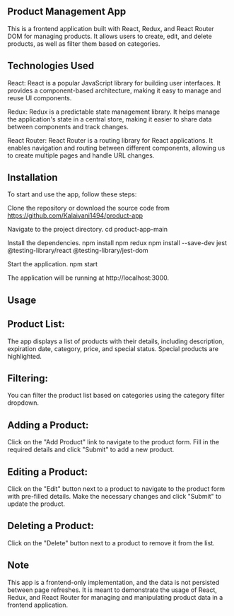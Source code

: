 ## Product Management App
This is a frontend application built with React, Redux, and React Router DOM for managing products. It allows users to create, edit, and delete products, as well as filter them based on categories.

## Technologies Used
React: React is a popular JavaScript library for building user interfaces. It provides a component-based architecture, making it easy to manage and reuse UI components.

Redux: Redux is a predictable state management library. It helps manage the application's state in a central store, making it easier to share data between components and track changes.

React Router: React Router is a routing library for React applications. It enables navigation and routing between different components, allowing us to create multiple pages and handle URL changes.

## Installation
To start and use the app, follow these steps:

Clone the repository or download the source code from https://github.com/Kalaivani1494/product-app

Navigate to the project directory.
cd product-app-main

Install the dependencies.
npm install
npm redux
npm install --save-dev jest @testing-library/react @testing-library/jest-dom

Start the application.
npm start

The application will be running at http://localhost:3000.

## Usage

## Product List: 
The app displays a list of products with their details, including description, expiration date, category, price, and special status. Special products are highlighted.

## Filtering: 
You can filter the product list based on categories using the category filter dropdown.

## Adding a Product: 
Click on the "Add Product" link to navigate to the product form. Fill in the required details and click "Submit" to add a new product.

## Editing a Product: 
Click on the "Edit" button next to a product to navigate to the product form with pre-filled details. Make the necessary changes and click "Submit" to update the product.

## Deleting a Product: 
Click on the "Delete" button next to a product to remove it from the list.

## Note
This app is a frontend-only implementation, and the data is not persisted between page refreshes. It is meant to demonstrate the usage of React, Redux, and React Router for managing and manipulating product data in a frontend application.